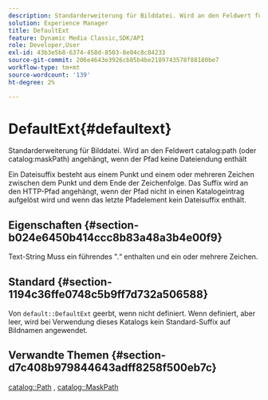```yaml
---
description: Standarderweiterung für Bilddatei. Wird an den Feldwert für den Katalogpfad (oder die Katalogmaske) angehängt, wenn der Pfad keine Dateiendung enthält
solution: Experience Manager
title: DefaultExt
feature: Dynamic Media Classic,SDK/API
role: Developer,User
exl-id: 43b3e5b8-6374-458d-8503-8e04c8c84233
source-git-commit: 206e4643e3926cb85b4be2189743578f88180be7
workflow-type: tm+mt
source-wordcount: '139'
ht-degree: 2%

---
```


# DefaultExt{#defaultext}

Standarderweiterung für Bilddatei. Wird an den Feldwert catalog:path (oder catalog:maskPath) angehängt, wenn der Pfad keine Dateiendung enthält

Ein Dateisuffix besteht aus einem Punkt und einem oder mehreren Zeichen zwischen dem Punkt und dem Ende der Zeichenfolge. Das Suffix wird an den HTTP-Pfad angehängt, wenn der Pfad nicht in einen Katalogeintrag aufgelöst wird und wenn das letzte Pfadelement kein Dateisuffix enthält.

## Eigenschaften {#section-b024e6450b414ccc8b83a48a3b4e00f9}

Text-String Muss ein führendes &quot;.“ enthalten und ein oder mehrere Zeichen.

## Standard {#section-1194c36ffe0748c5b9ff7d732a506588}

Von `default::DefaultExt` geerbt, wenn nicht definiert. Wenn definiert, aber leer, wird bei Verwendung dieses Katalogs kein Standard-Suffix auf Bildnamen angewendet.

## Verwandte Themen {#section-d7c408b979844643adff8258f500eb7c}

[catalog::Path](/help/aem-is-ir-api/is-api/image-catalog/image-serving-api-ref/c-image-catalog-reference/c-image-svg-data-reference/c-image-data-reference/r-path-cat.md) , [catalog::MaskPath](/help/aem-is-ir-api/is-api/image-catalog/image-serving-api-ref/c-image-catalog-reference/c-image-svg-data-reference/c-image-data-reference/r-maskpath-cat.md)
